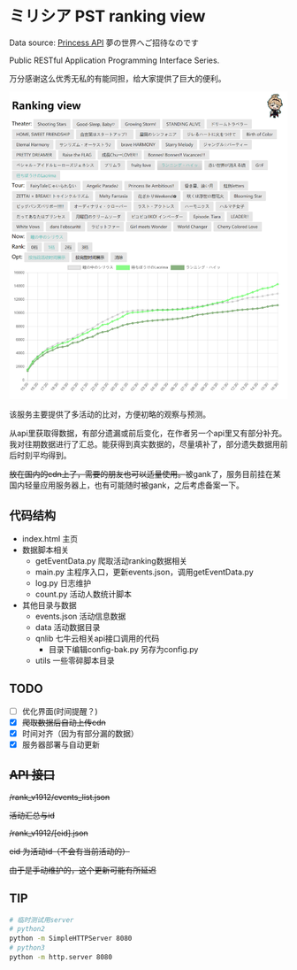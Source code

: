 # ミリシア PST ranking view

Data source: [Princess API](https://api.matsurihi.me/docs/) 夢の世界へご招待なのです

Public RESTful Application Programming Interface Series.

万分感谢这么优秀无私的有能同担，给大家提供了巨大的便利。

![](./resource/show.png)

该服务主要提供了多活动的比对，方便初略的观察与预测。

从api里获取得数据，有部分遗漏或前后变化，在作者另一个api里又有部分补充。我对往期数据进行了汇总。能获得到真实数据的，尽量填补了，部分遗失数据用前后时刻平均得到。

~~放在国内的cdn上了，需要的朋友也可以适量使用。~~被gank了，服务目前挂在某国内轻量应用服务器上，也有可能随时被gank，之后考虑备案一下。

## 代码结构

- index.html 主页
- 数据脚本相关
  - getEventData.py 爬取活动ranking数据相关
  - main.py 主程序入口，更新events.json，调用getEventData.py
  - log.py 日志维护
  - count.py 活动人数统计脚本
- 其他目录与数据
  - events.json 活动信息数据
  - data 活动数据目录
  - qnlib 七牛云相关api接口调用的代码
    - 目录下编辑config-bak.py 另存为config.py
  - utils 一些零碎脚本目录

## TODO

- [ ] 优化界面(时间提醒？)
- [x] ~~爬取数据后自动上传cdn~~
- [x] 时间对齐（因为有部分漏的数据）
- [x] 服务器部署与自动更新

## ~~API 接口~~

~~/rank_v1912/events_list.json~~

~~活动汇总与id~~

~~/rank_v1912/[eid].json~~ 

~~eid 为活动id（不会有当前活动的）~~

~~由于是手动维护的，这个更新可能有所延迟~~

## TIP

```bash
# 临时测试用server
# python2
python -m SimpleHTTPServer 8080
# python3
python -m http.server 8080
```